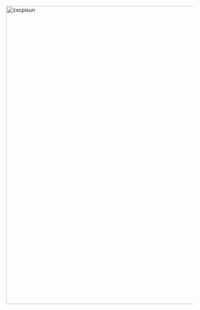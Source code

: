 <img align="top" width="800" alt="zxcpisun" src="https://i.pinimg.com/originals/77/c5/01/77c5016752c557b2bf8ee52e006be75f.gif"><br>
